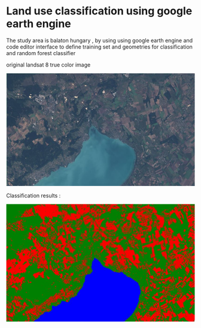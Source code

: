 # Land use classification using google earth engine

The study area is balaton hungary , by using using google earth engine and code editor interface to define training set and geometries for classification and random forest classifier  

original landsat 8 true color image 

![](https://github.com/Arbi-ben-aoun/LULC-classification-google-earth-engine/blob/main/a.JPG)


Classification results :

![](https://github.com/Arbi-ben-aoun/LULC-classification-google-earth-engine/blob/main/b.JPG)

 
